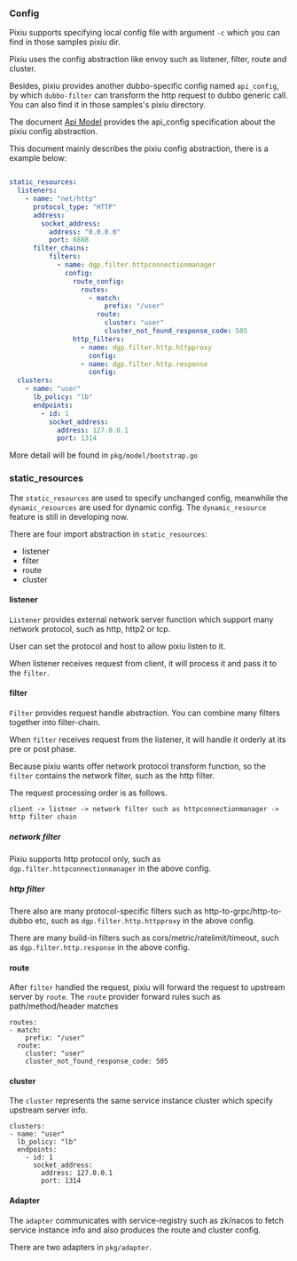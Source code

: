 

### Config
 
Pixiu supports specifying local config file with argument `-c` which you can find in those samples pixiu dir. 

Pixiu uses the config abstraction like envoy such as listener, filter, route and cluster.

Besides, pixiu provides another dubbo-specific config named `api_config`, by which `dubbo-filter` can transform the http request to dubbo generic call. You can also find it in those samples's pixiu directory.

The document [Api Model](api.md) provides the api_config specification about the pixiu config abstraction.

This document mainly describes the pixiu config abstraction, there is a example below:
```yaml

static_resources:
  listeners:
    - name: "net/http"
      protocol_type: "HTTP"
      address:
        socket_address:
          address: "0.0.0.0"
          port: 8888
      filter_chains:
          filters:
            - name: dgp.filter.httpconnectionmanager
              config:
                route_config:
                  routes:
                    - match:
                        prefix: "/user"
                      route:
                        cluster: "user"
                        cluster_not_found_response_code: 505
                http_filters:
                  - name: dgp.filter.http.httpproxy
                    config:
                  - name: dgp.filter.http.response
                    config:
  clusters:
    - name: "user"
      lb_policy: "lb"
      endpoints:
        - id: 1
          socket_address:
            address: 127.0.0.1
            port: 1314
```
More detail will be found in `pkg/model/bootstrap.go`

### static_resources 

The `static_resources` are used to specify unchanged config, meanwhile the `dynamic_resources` are used for dynamic config. The `dynamic_resource` feature is still in developing now.


There are four import abstraction in `static_resources`:
- listener
- filter
- route
- cluster

#### listener

`Listener` provides external network server function which support many network protocol, such as http, http2 or tcp.

User can set the protocol and host to allow pixiu listen to it.

When listener receives request from client, it will process it and pass it to the `filter`.


#### filter

`Filter` provides request handle abstraction. You can combine many filters together into filter-chain.

When `filter` receives request from the listener, it will handle it orderly at its pre or post phase.

Because pixiu wants offer network protocol transform function, so the `filter` contains the network filter, such as the http filter.

The request processing order is as follows.

```
client -> listner -> network filter such as httpconnectionmanager -> http filter chain

```

##### network filter

Pixiu supports http protocol only, such as `dgp.filter.httpconnectionmanager` in the above config.


##### http filter 

There also are many protocol-specific filters such as http-to-grpc/http-to-dubbo etc, such as `dgp.filter.http.httpproxy` in the above config.


There are many build-in filters such as cors/metric/ratelimit/timeout, such as `dgp.filter.http.response` in the above config.


#### route

After `filter` handled the request, pixiu will forward the request to upstream server by `route`. The `route` provider forward rules such as path/method/header matches


```
routes:
- match:
    prefix: "/user"
  route:
    cluster: "user"
    cluster_not_found_response_code: 505
```

#### cluster

The `cluster` represents the same service instance cluster which specify upstream server info.

```
clusters:
- name: "user"
  lb_policy: "lb"
  endpoints:
    - id: 1
      socket_address:
        address: 127.0.0.1
        port: 1314
```


#### Adapter

The `adapter` communicates with service-registry such as zk/nacos to fetch service instance info and also produces the route and cluster config.

There are two adapters in `pkg/adapter`.


